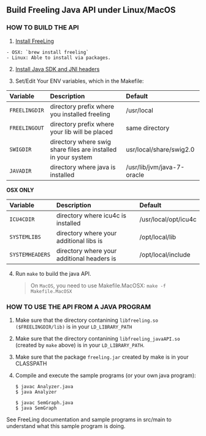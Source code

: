 ## Build Freeling Java API under Linux/MacOS

### HOW TO BUILD THE API

  1. [Install FreeLing](https://talp-upc.gitbooks.io/freeling-user-manual/content/installation.html)

    - OSX: `brew install freeling`
    - Linux: Able to install via packages.

  2. [Install Java SDK and JNI headers](http://www.oracle.com/technetwork/java/javase/downloads/jdk8-downloads-2133151.html)

  3. Set/Edit Your ENV variables, which in the Makefile:

  Variable       | Description                                                       | Default                    |
  :------------- | :---------------------------------------------------------------- | :------------------------- |
  `FREELINGDIR`  | directory prefix where you installed freeling                     | /usr/local                 |
  `FREELINGOUT`  | directory prefix where your lib will be placed                    | same directory             |
  `SWIGDIR`      | directory where swig share files are installed in your system     | usr/local/share/swig2.0    |
  `JAVADIR`      | directory where java is installed                                 | /usr/lib/jvm/java-7-oracle |

  **OSX ONLY**

  Variable         | Description                                   | Default                |
  :--------------- | :-------------------------------------------- | :--------------------- |
  `ICU4CDIR`       | directory where icu4c is installed            | /usr/local/opt/icu4c   |
  `SYSTEMLIBS`     | directory where your additional libs is       | /opt/local/lib         |
  `SYSTEMHEADERS`  | directory where your additional headers is    | /opt/local/include     |

  4. Run `make` to build the java API.
     > On `MacOS`, you need to use Makefile.MacOSX: `make -f Makefile.MacOSX`


### HOW TO USE THE API FROM A JAVA PROGRAM

  1. Make sure that the directory contanining `libfreeling.so` `($FREELINGDIR/lib)` is in your `LD_LIBRARY_PATH`

  2. Make sure that the directory contanining `libfreeling_javaAPI.so` (created by `make` above) is in your `LD_LIBRARY_PATH`.

  3. Make sure that the package `freeling.jar` created by make is in your CLASSPATH

  4. Compile and execute the sample programs (or your own java program):

         $ javac Analyzer.java
         $ java Analyzer

         $ javac SemGraph.java
         $ java SemGraph

 See FreeLing documentation and sample programs in src/main to
 understand what this sample program is doing.
